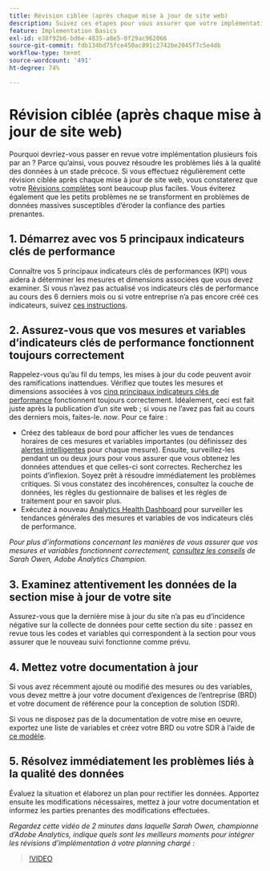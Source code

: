 ```yaml
---
title: Révision ciblée (après chaque mise à jour de site web)
description: Suivez ces étapes pour vous assurer que votre implémentation reste dénuée d’erreurs et conforme à vos indicateurs clés de performance.
feature: Implementation Basics
exl-id: e38f92b6-bd6e-4835-a8e5-0f29ac962066
source-git-commit: fdb134bd75fce450ac891c2742be2045f7c5e4db
workflow-type: tm+mt
source-wordcount: '491'
ht-degree: 74%

---
```


# Révision ciblée (après chaque mise à jour de site web)

Pourquoi devriez-vous passer en revue votre implémentation plusieurs fois par an ? Parce qu’ainsi, vous pouvez résoudre les problèmes liés à la qualité des données à un stade précoce. Si vous effectuez régulièrement cette révision ciblée après chaque mise à jour de site web, vous constaterez que votre [Révisions complètes](/help/implement/review/full-review.md) sont beaucoup plus faciles. Vous éviterez également que les petits problèmes ne se transforment en problèmes de données massives susceptibles d’éroder la confiance des parties prenantes.

## 1. Démarrez avec vos 5 principaux indicateurs clés de performance

Connaître vos 5 principaux indicateurs clés de performances (KPI) vous aidera à déterminer les mesures et dimensions associées que vous devez examiner. Si vous n’avez pas actualisé vos indicateurs clés de performance au cours des 6 derniers mois ou si votre entreprise n’a pas encore créé ces indicateurs, suivez [ces instructions](/help/implement/review/define-kpis.md).

## 2. Assurez-vous que vos mesures et variables d’indicateurs clés de performance fonctionnent toujours correctement

Rappelez-vous qu’au fil du temps, les mises à jour du code peuvent avoir des ramifications inattendues. Vérifiez que toutes les mesures et dimensions associées à vos [cinq principaux indicateurs clés de performance](/help/implement/review/define-kpis.md) fonctionnent toujours correctement. Idéalement, ceci est fait juste après la publication d’un site web ; si vous ne l’avez pas fait au cours des derniers mois, faites-le. *now*. Pour ce faire :

* Créez des tableaux de bord pour afficher les vues de tendances horaires de ces mesures et variables importantes (ou définissez des [alertes intelligentes](https://experienceleague.adobe.com/docs/analytics/components/alerts/intellligent-alerts.html) pour chaque mesure). Ensuite, surveillez-les pendant un ou deux jours pour vous assurer que vous obtenez les données attendues et que celles-ci sont correctes. Recherchez les points d’inflexion. Soyez prêt à résoudre immédiatement les problèmes critiques. Si vous constatez des incohérences, consultez la couche de données, les règles du gestionnaire de balises et les règles de traitement pour en savoir plus.
* Exécutez à nouveau [Analytics Health Dashboard](https://express.adobe.com/page/tnNQGNlfzta3b/) pour surveiller les tendances générales des mesures et variables de vos indicateurs clés de performance.

*Pour plus d’informations concernant les manières de vous assurer que vos mesures et variables fonctionnent correctement, [consultez les conseils](https://experienceleaguecommunities.adobe.com/t5/adobe-analytics-discussions/my-five-best-tips-for-keeping-adobe-analytics-humming/td-p/388608) de Sarah Owen, Adobe Analytics Champion.*

## 3. Examinez attentivement les données de la section mise à jour de votre site

Assurez-vous que la dernière mise à jour du site n’a pas eu d’incidence négative sur la collecte de données pour cette section du site : passez en revue tous les codes et variables qui correspondent à la section pour vous assurer que le nouveau suivi fonctionne comme prévu.

## 4. Mettez votre documentation à jour

Si vous avez récemment ajouté ou modifié des mesures ou des variables, vous devez mettre à jour votre document d’exigences de l’entreprise (BRD) et votre document de référence pour la conception de solution (SDR).

Si vous ne disposez pas de la documentation de votre mise en oeuvre, exportez une liste de variables et créez votre BRD ou votre SDR à l’aide de [ce modèle](https://experienceleague.adobe.com/docs/analytics-learn/tutorials/implementation/implementation-basics/creating-a-business-requirements-document.html?lang=fr#implementation).

## 5. Résolvez immédiatement les problèmes liés à la qualité des données

Évaluez la situation et élaborez un plan pour rectifier les données. Apportez ensuite les modifications nécessaires, mettez à jour votre documentation et informez les parties prenantes des modifications effectuées.

*Regardez cette vidéo de 2 minutes dans laquelle Sarah Owen, championne d’Adobe Analytics, indique quels sont les meilleurs moments pour intégrer les révisions d’implémentation à votre planning chargé :*

>[!VIDEO](https://video.tv.adobe.com/v/328340/?quality=12&learn=on)
